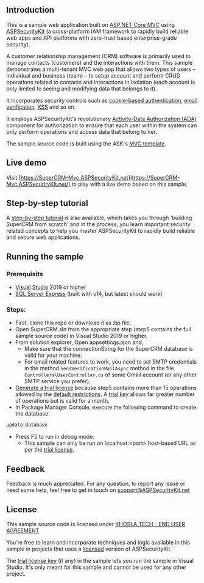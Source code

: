 ﻿Introduction
--------------------

This is a sample web application built on [ASP.NET Core MVC](https://github.com/dotnet/aspnetcore) using [ASPSecurityKit](https://ASPSecurityKit.net/) (a cross-platform IAM framework to rapidly build reliable web apps and API platforms with zero-trust based enterprise-grade security).

A customer relationship management (CRM) software is primarily used to manage contacts (customers) and the interactions with them. This sample demonstrates a multi-tenant MVC web app that allows two types of users – individual and business (team) – to setup account and perform CRUD operations related to contacts and interactions in isolation (each account is only limited to seeing and modifying data that belongs to it).

It incorporates security controls such as [cookie-based authentication](https://ASPSecurityKit.net/features/#auth-cookie), [email verification](https://ASPSecurityKit.net/features/#user-verification), [XSS](https://ASPSecurityKit.net/features/#xss) and so on.

It employs ASPSecurityKit's revolutionary [Activity-Data Authorization (ADA)](https://ASPSecurityKit.net/features/#ada) component for authorization to ensure that each user within the system can only perform operations and access data that belong to her.

The sample source code is built using the ASK's [MVC template](https://ASPSecurityKit.net/docs/project-templates/#mvc).

Live demo
--------------------

Visit [https://SuperCRM-Mvc.ASPSecurityKit.net](https://SuperCRM-Mvc.ASPSecurityKit.net/) to play with a live demo based on this sample.

Step-by-step tutorial
--------------------

A [step-by-step tutorial](https://ASPSecurityKit.net/docs/getting-started/build-crm-web-application-on-aspdotnet-core-mvc/) is also available, which takes you through 'building SuperCRM from scratch' and in the process, you learn important security related concepts to help you master ASPSecurityKit to rapidly build reliable and secure web applications.

Running the sample
--------------------

### Prerequisits
* [Visual Studio](https://visualstudio.microsoft.com/) 2019 or higher
* [SQL Server Express](https://www.microsoft.com/en-in/sql-server/sql-server-downloads) (built with v14, but latest should work)

### Steps:
* First, clone this repo or download it as zip file.
* Open SuperCRM.sln from the appropriate step (step5 contains the full sample source code) in Visual Studio 2019 or higher.
* From solution explorer, Open appsettings.json and,
    - Make sure that the connectionString for the SuperCRM database is valid for your machine.
    * For email related features to work, you need to set SMTP credentials in the method `SendVerificationMailAsync` method in the file `Controllers\UserController.cs` of some Gmail account (or any other SMTP service you prefer).
* [Generate a trial license](https://aspsecuritykit.net/docs/using-the-aspsecuritykit.tools/#generate-trial-key) because step5 contains more than 15 operations allowed by the [default restrictions](https://aspsecuritykit.net/docs/license/#evaluation-restrictions). A [trial key](https://ASPSecurityKit.net/docs/license/#trial-key) allows far greater number of operations but is valid for a month.
* In Package Manager Console, execute the following command to create the database:
```ps1
update-database
```
* Press F5 to run in debug mode.
    - This sample can only be run on localhost:&lt;port&gt; host-based URL as per the [trial license](#user-content-trial-license).

Feedback
--------------------

Feedback is much appreciated. For any question, to report any issue or need some help, feel free to get in touch on [support@ASPSecurityKit.net](mailto:support@ASPSecurityKit.net)

License
--------------------

This sample source code is licensed under [KHOSLA TECH - END USER AGREEMENT](https://aspsecuritykit.net/legal/end-user-agreement/)

You're free to learn and incorporate techniques and logic available in this sample in projects that uses a [licensed](https://aspsecuritykit.net/docs/license/#license-key) version of ASPSecurityKit.


<a name="trial-license"></a>The [trial license key](https://ASPSecurityKit.net/docs/license/#trial-key) (if any) in the sample lets you run the sample in Visual Studio. It's only meant for this sample and cannot be used for any other project.
